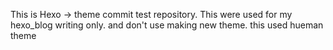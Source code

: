 This is Hexo -> theme commit test repository. This were used for my hexo_blog writing only. and don't use making new theme. this used hueman theme
